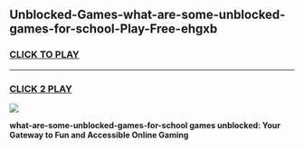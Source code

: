 
## Unblocked-Games-what-are-some-unblocked-games-for-school-Play-Free-ehgxb
<h3>
<a href="https://premium76.site?title=what-are-some-unblocked-games-for-school&ref=20A">CLICK TO PLAY</a></h3>
<hr>

<h3>
<a href="https://premium76.site?title=what-are-some-unblocked-games-for-school&ref=20A">CLICK 2 PLAY</a>
  
</h3>

<a href="https://premium76.site?title=what-are-some-unblocked-games-for-school&ref=20A"><img src="https://clearcache.store/games.png"></a>


**what-are-some-unblocked-games-for-school games unblocked: Your Gateway to Fun and Accessible Online Gaming**
